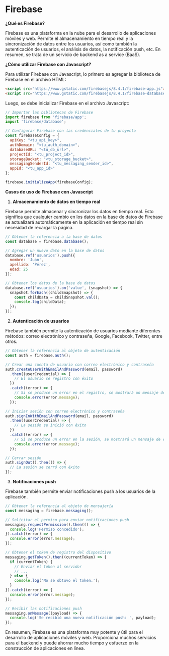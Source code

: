 # Firebase
**¿Qué es Firebase?**

Firebase es una plataforma en la nube para el desarrollo de aplicaciones móviles y web. Permite el almacenamiento en tiempo real y la sincronización de datos entre los usuarios, así como también la autenticación de usuarios, el análisis de datos, la notificación push, etc. En resumen, se trata de un servicio de backend as a service (BaaS).

**¿Cómo utilizar Firebase con Javascript?**

Para utilizar Firebase con Javascript, lo primero es agregar la biblioteca de Firebase en el archivo HTML:

```html
<script src="https://www.gstatic.com/firebasejs/8.4.1/firebase-app.js"></script>
<script src="https://www.gstatic.com/firebasejs/8.4.1/firebase-database.js"></script>
```

Luego, se debe inicializar Firebase en el archivo Javascript:

```javascript
// Importar las bibliotecas de Firebase
import firebase from 'firebase/app';
import 'firebase/database';

// Configurar Firebase con las credenciales de tu proyecto
const firebaseConfig = {
  apiKey: "<tu_api_key>",
  authDomain: "<tu_auth_domain>",
  databaseURL: "<tu_db_url>",
  projectId: "<tu_project_id>",
  storageBucket: "<tu_storage_bucket>",
  messagingSenderId: "<tu_messaging_sender_id>",
  appId: "<tu_app_id>"
};

firebase.initializeApp(firebaseConfig);
```

**Casos de uso de Firebase con Javascript**

1. **Almacenamiento de datos en tiempo real**

Firebase permite almacenar y sincronizar los datos en tiempo real. Esto significa que cualquier cambio en los datos en la base de datos de Firebase se actualizará automáticamente en la aplicación en tiempo real sin necesidad de recargar la página.

```javascript
// Obtener la referencia a la base de datos
const database = firebase.database();

// Agregar un nuevo dato en la base de datos
database.ref('usuarios').push({
  nombre: 'Juan',
  apellido: 'Pérez',
  edad: 25
});

// Obtener los datos de la base de datos
database.ref('usuarios').on('value', (snapshot) => {
  snapshot.forEach((childSnapshot) => {
    const childData = childSnapshot.val();
    console.log(childData);
  });
});
```

2. **Autenticación de usuarios**

Firebase también permite la autenticación de usuarios mediante diferentes métodos: correo electrónico y contraseña, Google, Facebook, Twitter, entre otros.

```javascript
// Obtener la referencia al objeto de autenticación
const auth = firebase.auth();

// Crear una cuenta de usuario con correo electrónico y contraseña
auth.createUserWithEmailAndPassword(email, password)
  .then((userCredential) => {
    // El usuario se registró con éxito
  })
  .catch((error) => {
    // Si se produce un error en el registro, se mostrará un mensaje de error.
    console.error(error.message);
  });

// Iniciar sesión con correo electrónico y contraseña
auth.signInWithEmailAndPassword(email, password)
  .then((userCredential) => {
    // La sesión se inició con éxito
  })
  .catch((error) => {
    // Si se produce un error en la sesión, se mostrará un mensaje de error.
    console.error(error.message);
  });

// Cerrar sesión
auth.signOut().then(() => {
  // La sesión se cerró con éxito
});
```

3. **Notificaciones push**

Firebase también permite enviar notificaciones push a los usuarios de la aplicación.

```javascript
// Obtener la referencia al objeto de mensajería
const messaging = firebase.messaging();

// Solicitar el permiso para enviar notificaciones push
messaging.requestPermission().then(() => {
  console.log('Permiso concedido');
}).catch((error) => {
  console.error(error.message);
});

// Obtener el token de registro del dispositivo
messaging.getToken().then((currentToken) => {
  if (currentToken) {
    // Enviar el token al servidor
    // ...
  } else {
    console.log('No se obtuvo el token.');
  }
}).catch((error) => {
  console.error(error.message);
});

// Recibir las notificaciones push
messaging.onMessage((payload) => {
  console.log('Se recibió una nueva notificación push: ', payload);
});
```

En resumen, Firebase es una plataforma muy potente y útil para el desarrollo de aplicaciones móviles y web. Proporciona muchos servicios para el backend y puede ahorrar mucho tiempo y esfuerzo en la construcción de aplicaciones en línea.
